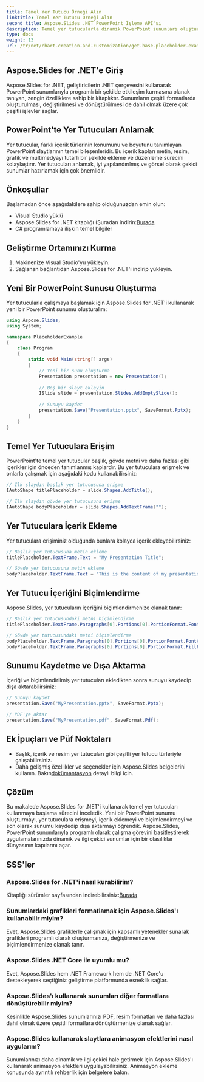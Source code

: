 ```yaml
---
title: Temel Yer Tutucu Örneği Alın
linktitle: Temel Yer Tutucu Örneği Alın
second_title: Aspose.Slides .NET PowerPoint İşleme API'si
description: Temel yer tutucularla dinamik PowerPoint sunumları oluşturmak için Aspose.Slides for .NET'i nasıl kullanacağınızı öğrenin.
type: docs
weight: 13
url: /tr/net/chart-creation-and-customization/get-base-placeholder-example/
---
```


## Aspose.Slides for .NET'e Giriş

Aspose.Slides for .NET, geliştiricilerin .NET çerçevesini kullanarak PowerPoint sunumlarıyla programlı bir şekilde etkileşim kurmasına olanak tanıyan, zengin özelliklere sahip bir kitaplıktır. Sunumların çeşitli formatlarda oluşturulması, değiştirilmesi ve dönüştürülmesi de dahil olmak üzere çok çeşitli işlevler sağlar.

## PowerPoint'te Yer Tutucuları Anlamak

Yer tutucular, farklı içerik türlerinin konumunu ve boyutunu tanımlayan PowerPoint slaytlarının temel bileşenleridir. Bu içerik kapları metin, resim, grafik ve multimedyayı tutarlı bir şekilde ekleme ve düzenleme sürecini kolaylaştırır. Yer tutucuları anlamak, iyi yapılandırılmış ve görsel olarak çekici sunumlar hazırlamak için çok önemlidir.

## Önkoşullar

Başlamadan önce aşağıdakilere sahip olduğunuzdan emin olun:

- Visual Studio yüklü
-  Aspose.Slides for .NET kitaplığı (Şuradan indirin:[Burada](https://releases.aspose.com/slides/net)
- C# programlamaya ilişkin temel bilgiler

## Geliştirme Ortamınızı Kurma

1. Makinenize Visual Studio'yu yükleyin.
2. Sağlanan bağlantıdan Aspose.Slides for .NET'i indirip yükleyin.

## Yeni Bir PowerPoint Sunusu Oluşturma

Yer tutucularla çalışmaya başlamak için Aspose.Slides for .NET'i kullanarak yeni bir PowerPoint sunumu oluşturalım:

```csharp
using Aspose.Slides;
using System;

namespace PlaceholderExample
{
    class Program
    {
        static void Main(string[] args)
        {
            // Yeni bir sunu oluşturma
            Presentation presentation = new Presentation();
            
            // Boş bir slayt ekleyin
            ISlide slide = presentation.Slides.AddEmptySlide();
            
            // Sunuyu kaydet
            presentation.Save("Presentation.pptx", SaveFormat.Pptx);
        }
    }
}
```

## Temel Yer Tutuculara Erişim

PowerPoint'te temel yer tutucular başlık, gövde metni ve daha fazlası gibi içerikler için önceden tanımlanmış kaplardır. Bu yer tutuculara erişmek ve onlarla çalışmak için aşağıdaki kodu kullanabilirsiniz:

```csharp
// İlk slaydın başlık yer tutucusuna erişme
IAutoShape titlePlaceholder = slide.Shapes.AddTitle();

// İlk slaydın gövde yer tutucusuna erişme
IAutoShape bodyPlaceholder = slide.Shapes.AddTextFrame("");
```

## Yer Tutuculara İçerik Ekleme

Yer tutuculara erişiminiz olduğunda bunlara kolayca içerik ekleyebilirsiniz:

```csharp
// Başlık yer tutucusuna metin ekleme
titlePlaceholder.TextFrame.Text = "My Presentation Title";

// Gövde yer tutucusuna metin ekleme
bodyPlaceholder.TextFrame.Text = "This is the content of my presentation.";
```

## Yer Tutucu İçeriğini Biçimlendirme

Aspose.Slides, yer tutucuların içeriğini biçimlendirmenize olanak tanır:

```csharp
// Başlık yer tutucusundaki metni biçimlendirme
titlePlaceholder.TextFrame.Paragraphs[0].Portions[0].PortionFormat.FontHeight = 24;

// Gövde yer tutucusundaki metni biçimlendirme
bodyPlaceholder.TextFrame.Paragraphs[0].Portions[0].PortionFormat.FontHeight = 16;
bodyPlaceholder.TextFrame.Paragraphs[0].Portions[0].PortionFormat.FillFormat.SolidFillColor.Color = Color.Black;
```

## Sunumu Kaydetme ve Dışa Aktarma

İçeriği ve biçimlendirilmiş yer tutucuları ekledikten sonra sunuyu kaydedip dışa aktarabilirsiniz:

```csharp
// Sunuyu kaydet
presentation.Save("MyPresentation.pptx", SaveFormat.Pptx);

// PDF'ye aktar
presentation.Save("MyPresentation.pdf", SaveFormat.Pdf);
```

## Ek İpuçları ve Püf Noktaları

- Başlık, içerik ve resim yer tutucuları gibi çeşitli yer tutucu türleriyle çalışabilirsiniz.
-  Daha gelişmiş özellikler ve seçenekler için Aspose.Slides belgelerini kullanın. Bakın[dokümantasyon](https://reference.aspose.com/slides/net) detaylı bilgi için.

## Çözüm

Bu makalede Aspose.Slides for .NET'i kullanarak temel yer tutucuları kullanmaya başlama sürecini inceledik. Yeni bir PowerPoint sunumu oluşturmayı, yer tutuculara erişmeyi, içerik eklemeyi ve biçimlendirmeyi ve son olarak sunumu kaydedip dışa aktarmayı öğrendik. Aspose.Slides, PowerPoint sunumlarıyla programlı olarak çalışma görevini basitleştirerek uygulamalarınızda dinamik ve ilgi çekici sunumlar için bir olasılıklar dünyasının kapılarını açar.

## SSS'ler

### Aspose.Slides for .NET'i nasıl kurabilirim?

 Kitaplığı sürümler sayfasından indirebilirsiniz:[Burada](https://releases.aspose.com/slides/net)

### Sunumlardaki grafikleri formatlamak için Aspose.Slides'ı kullanabilir miyim?

Evet, Aspose.Slides grafiklerle çalışmak için kapsamlı yetenekler sunarak grafikleri programlı olarak oluşturmanıza, değiştirmenize ve biçimlendirmenize olanak tanır.

### Aspose.Slides .NET Core ile uyumlu mu?

Evet, Aspose.Slides hem .NET Framework hem de .NET Core'u destekleyerek seçtiğiniz geliştirme platformunda esneklik sağlar.

### Aspose.Slides'ı kullanarak sunumları diğer formatlara dönüştürebilir miyim?

Kesinlikle Aspose.Slides sunumlarınızı PDF, resim formatları ve daha fazlası dahil olmak üzere çeşitli formatlara dönüştürmenize olanak sağlar.

### Aspose.Slides kullanarak slaytlara animasyon efektlerini nasıl uygularım?

Sunumlarınızı daha dinamik ve ilgi çekici hale getirmek için Aspose.Slides'ı kullanarak animasyon efektleri uygulayabilirsiniz. Animasyon ekleme konusunda ayrıntılı rehberlik için belgelere bakın.